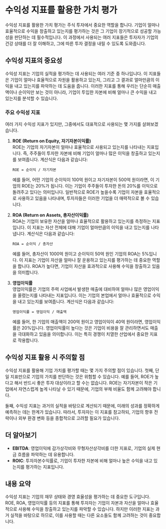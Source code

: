 # 수익성 지표를 활용한 가치 평가

수익성 지표를 활용한 가치 평가는 주식 투자에서 중요한 역할을 합니다. 기업이 얼마나 효율적으로 수익을 창출하고 있는지를 평가하는 것은 그 기업이 장기적으로 성공할 가능성을 판단하는 데 필수적입니다. 이 과정에서 사용되는 여러 지표들은 투자자가 기업의 건강 상태를 더 잘 이해하고, 그에 따른 투자 결정을 내릴 수 있도록 도와줍니다.

## 수익성 지표의 중요성

수익성 지표는 기업의 실적을 평가하는 데 사용되는 여러 기준 중 하나입니다. 이 지표들은 기업이 얼마나 효율적으로 자원을 활용하고 있는지, 그리고 그 결과로 얼마만큼의 이익을 내고 있는지를 파악하는 데 도움을 줍니다. 이러한 지표를 통해 우리는 단순히 매출액이나 순이익만 보는 것이 아니라, 기업이 투입한 자본에 비해 얼마나 큰 수익을 내고 있는지를 분석할 수 있습니다.

### 주요 수익성 지표

여러 가지 수익성 지표가 있지만, 그중에서도 대표적으로 사용되는 몇 가지를 살펴보겠습니다.

1. **ROE (Return on Equity, 자기자본이익률)**   
   ROE는 기업의 자기자본이 얼마나 효율적으로 사용되고 있는지를 나타내는 지표입니다. 즉, 주주들이 투자한 자본에 비해 기업이 얼마나 많은 이익을 창출하고 있는지를 보여줍니다. 계산식은 다음과 같습니다:

   ```
   ROE = 순이익 / 자기자본
   ```

   예를 들어, 어떤 기업의 순이익이 100억 원이고 자기자본이 500억 원이라면, 이 기업의 ROE는 20%가 됩니다. 이는 기업이 주주들이 투자한 돈의 20%를 이익으로 돌려주고 있다는 의미입니다. 일반적으로 ROE가 높을수록 기업이 자본을 효율적으로 사용하고 있음을 나타내며, 투자자들은 이러한 기업을 더 매력적으로 볼 수 있습니다.

2. **ROA (Return on Assets, 총자산이익률)**   
   ROA는 기업이 보유한 자산을 얼마나 효율적으로 활용하고 있는지를 측정하는 지표입니다. 이 지표는 자산 전체에 대해 기업이 얼마만큼의 이익을 내고 있는지를 나타냅니다. 계산식은 다음과 같습니다:

   ```
   ROA = 순이익 / 총자산
   ```

   예를 들어, 총자산이 1000억 원이고 순이익이 50억 원인 기업의 ROA는 5%입니다. 이 지표는 기업이 자산을 얼마나 잘 운용하고 있는지를 평가하는 데 중요한 역할을 합니다. ROA가 높다면, 기업이 자산을 효과적으로 사용해 수익을 창출하고 있음을 의미합니다.

3. **영업이익률**  
   영업이익률은 기업의 주력 사업에서 발생한 매출에 대비하여 얼마나 많은 영업이익을 올렸는지를 나타내는 지표입니다. 이는 기업의 본업에서 얼마나 효율적으로 수익을 내고 있는지를 보여줍니다. 계산식은 다음과 같습니다:

   ```
   영업이익률 = 영업이익 / 매출액
   ```

   예를 들어, 한 기업의 매출액이 200억 원이고 영업이익이 40억 원이라면, 영업이익률은 20%입니다. 영업이익률이 높다는 것은 기업이 비용을 잘 관리하면서도 매출을 극대화하고 있음을 의미합니다. 이는 특히 경쟁이 치열한 산업에서 중요한 지표로 작용합니다.

## 수익성 지표 활용 시 주의할 점

수익성 지표를 활용해 기업 가치를 평가할 때는 몇 가지 주의할 점이 있습니다. 첫째, 단일 지표만으로 기업의 가치를 판단하는 것은 위험할 수 있습니다. 예를 들어, ROE가 높다고 해서 반드시 좋은 투자 대상이라고 할 수는 없습니다. ROE는 자기자본이 작은 기업에서 자연스럽게 높게 나타날 수 있기 때문에, 기업의 부채 비율도 함께 고려해야 합니다.

둘째, 수익성 지표는 과거의 실적을 바탕으로 계산되기 때문에, 미래의 성과를 정확하게 예측하는 데는 한계가 있습니다. 따라서, 투자자는 이 지표를 참고하되, 기업의 향후 전략이나 외부 환경 변화 등을 종합적으로 고려할 필요가 있습니다.

## 더 알아보기

* **EBITDA**: 영업이익에 감가상각비와 무형자산상각비를 더한 지표로, 기업의 실제 현금 흐름을 파악하는 데 유용합니다.
* **ROIC**: 투자자본수익률로, 기업이 투자한 자본에 비해 얼마나 높은 수익을 내고 있는지를 평가하는 지표입니다.

## 내용 요약

수익성 지표는 기업의 재무 상태와 경영 효율성을 평가하는 데 중요한 도구입니다. ROE, ROA, 영업이익률 등의 지표를 통해 투자자는 기업이 자본과 자산을 얼마나 효율적으로 사용해 수익을 창출하고 있는지를 파악할 수 있습니다. 하지만 이러한 지표는 과거 실적을 바탕으로 하므로, 이를 사용할 때는 다른 요소들도 함께 고려하는 것이 중요합니다.